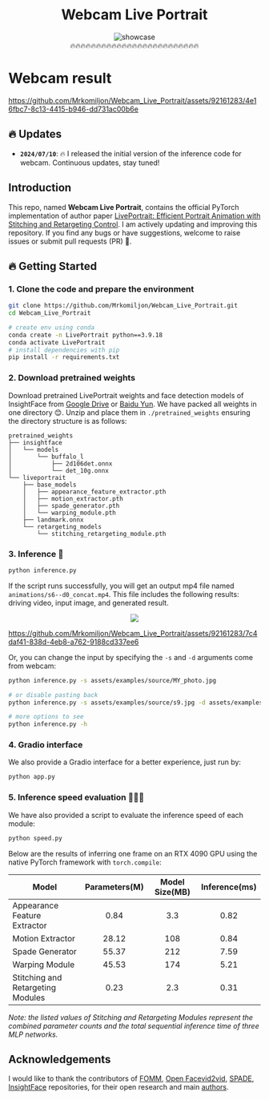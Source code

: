 <h1 align="center"> Webcam Live Portrait</h1>

<p align="center">
  <img src="./assets/docs/showcase2.gif" alt="showcase">
  <br>
  🔥🔥🔥🔥🔥🔥🔥🔥🔥🔥🔥🔥🔥🔥🔥🔥🔥🔥🔥🔥🔥🔥🔥🔥🔥
</p>

# Webcam result

https://github.com/Mrkomiljon/Webcam_Live_Portrait/assets/92161283/4e16fbc7-8c13-4415-b946-dd731ac00b6e
    


## 🔥 Updates
- **`2024/07/10`**: 🔥 I released the initial version of the inference code for webcam. Continuous updates, stay tuned!


## Introduction
This repo, named **Webcam Live Portrait**, contains the official PyTorch implementation of author paper [LivePortrait: Efficient Portrait Animation with Stitching and Retargeting Control](https://arxiv.org/pdf/2407.03168).
I am actively updating and improving this repository. If you find any bugs or have suggestions, welcome to raise issues or submit pull requests (PR) 💖.

## 🔥 Getting Started
### 1. Clone the code and prepare the environment
```bash
git clone https://github.com/Mrkomiljon/Webcam_Live_Portrait.git
cd Webcam_Live_Portrait

# create env using conda
conda create -n LivePortrait python==3.9.18
conda activate LivePortrait
# install dependencies with pip
pip install -r requirements.txt
```

### 2. Download pretrained weights
Download pretrained LivePortrait weights and face detection models of InsightFace from [Google Drive](https://drive.google.com/drive/folders/1UtKgzKjFAOmZkhNK-OYT0caJ_w2XAnib) or [Baidu Yun](https://pan.baidu.com/s/1MGctWmNla_vZxDbEp2Dtzw?pwd=z5cn). We have packed all weights in one directory 😊. Unzip and place them in `./pretrained_weights` ensuring the directory structure is as follows:
```text
pretrained_weights
├── insightface
│   └── models
│       └── buffalo_l
│           ├── 2d106det.onnx
│           └── det_10g.onnx
└── liveportrait
    ├── base_models
    │   ├── appearance_feature_extractor.pth
    │   ├── motion_extractor.pth
    │   ├── spade_generator.pth
    │   └── warping_module.pth
    ├── landmark.onnx
    └── retargeting_models
        └── stitching_retargeting_module.pth
```

### 3. Inference 🚀

```bash
python inference.py
```

If the script runs successfully, you will get an output mp4 file named `animations/s6--d0_concat.mp4`. This file includes the following results: driving video, input image, and generated result.

<p align="center">
  <img src="https://github.com/Mrkomiljon/Webcam_Live_Portrait/assets/92161283/7c4daf41-838d-4eb8-a762-9188cd337ee6">
</p>


https://github.com/Mrkomiljon/Webcam_Live_Portrait/assets/92161283/7c4daf41-838d-4eb8-a762-9188cd337ee6



Or, you can change the input by specifying the `-s` and `-d` arguments come from webcam:

```bash
python inference.py -s assets/examples/source/MY_photo.jpg 

# or disable pasting back
python inference.py -s assets/examples/source/s9.jpg -d assets/examples/driving/d0.mp4 --no_flag_pasteback

# more options to see
python inference.py -h
```


### 4. Gradio interface

We also provide a Gradio interface for a better experience, just run by:

```bash
python app.py
```

### 5. Inference speed evaluation 🚀🚀🚀
We have also provided a script to evaluate the inference speed of each module:

```bash
python speed.py
```

Below are the results of inferring one frame on an RTX 4090 GPU using the native PyTorch framework with `torch.compile`:

| Model                             | Parameters(M) | Model Size(MB) | Inference(ms) |
|-----------------------------------|:-------------:|:--------------:|:-------------:|
| Appearance Feature Extractor      |     0.84      |       3.3      |     0.82      |
| Motion Extractor                  |     28.12     |       108      |     0.84      |
| Spade Generator                   |     55.37     |       212      |     7.59      |
| Warping Module                    |     45.53     |       174      |     5.21      |
| Stitching and Retargeting Modules|     0.23      |       2.3      |     0.31      |

*Note: the listed values of Stitching and Retargeting Modules represent the combined parameter counts and the total sequential inference time of three MLP networks.*


## Acknowledgements
I would like to thank the contributors of [FOMM](https://github.com/AliaksandrSiarohin/first-order-model), [Open Facevid2vid](https://github.com/zhanglonghao1992/One-Shot_Free-View_Neural_Talking_Head_Synthesis), [SPADE](https://github.com/NVlabs/SPADE), [InsightFace](https://github.com/deepinsight/insightface) repositories, for their open research and main [authors](https://github.com/KwaiVGI/LivePortrait).

